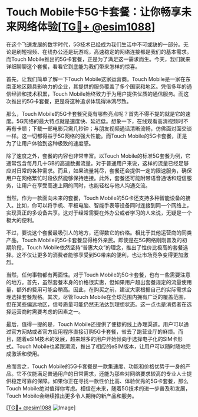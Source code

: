 # Touch Mobile卡5G卡套餐：让你畅享未来网络体验[[TG💪+ @esim1088](https://t.me/s/esim1088)]

在这个飞速发展的数字时代，5G技术已经成为我们生活中不可或缺的一部分。无论是刷短视频、在线办公还是玩游戏，高速稳定的网络连接都是我们的基本需求。而Touch Mobile推出的5G卡套餐，正是为了满足这一需求而生。今天，我们就来详细聊聊这个套餐，看看它到底能为我们带来怎样的惊喜。

首先，让我们简单了解一下Touch Mobile这家运营商。Touch Mobile是一家在东南亚地区颇具影响力的企业，其提供的服务覆盖了多个国家和地区。凭借多年的通信经验和技术积累，Touch Mobile始终致力于为用户提供优质的通信服务。而这次推出的5G卡套餐，更是将这种追求体现得淋漓尽致。

那么，Touch Mobile的5G卡套餐究竟有哪些亮点呢？首先不得不提的就是它的速度。5G网络的最大特点就是速度快、延迟低。想象一下，在线观看高清视频时不再有卡顿；下载一部电影只需几秒钟；与朋友视频通话清晰流畅，仿佛面对面交谈一样。这一切都得益于5G网络的强大性能。而Touch Mobile的5G卡套餐，正是为了让用户体验到这种极致的速度感。

除了速度之外，套餐的内容也非常丰富。以Touch Mobile的标准5G套餐为例，它通常包含每月几十GB的高速数据流量。对于普通用户来说，这样的流量已经足够应对日常的各种需求。而且，如果流量耗尽，套餐还会提供一定的限速服务，确保用户在网络繁忙时段依然能够保持连接。此外，套餐还可能附带语音通话和短信服务，让用户在享受高速上网的同时，也能轻松与他人沟通交流。

当然，作为一款面向未来的套餐，Touch Mobile的5G卡还支持多种智能设备的接入。比如，你可以将手机、平板电脑、智能手表等设备同时连接到同一个网络上，实现真正的多设备共享。这对于经常需要在外办公或者学习的人来说，无疑是一个极大的便利。

不过，要说这个套餐最吸引人的地方，还得数它的价格。相比于其他运营商的同类产品，Touch Mobile的5G卡套餐显得格外亲民。即使是在5G网络刚刚普及的初期阶段，Touch Mobile依然坚持“普惠大众”的理念，推出了性价比极高的套餐选择。这不仅让更多的消费者能够享受到5G带来的便利，也让市场竞争变得更加激烈。

当然，任何事物都有两面性。对于Touch Mobile的5G卡套餐，也有一些需要注意的地方。首先，虽然套餐本身的价格很实惠，但如果用户超出套餐规定的流量使用量，额外的费用可能会稍高。因此，在购买之前，建议大家根据自己的实际需求合理选择套餐规格。其次，尽管Touch Mobile在全球范围内拥有广泛的覆盖范围，但在某些偏远地区，信号质量可能仍然无法达到理想状态。这一点也是消费者在选择运营商时需要考虑的因素之一。

最后，值得一提的是，Touch Mobile还提供了便捷的线上办理渠道。用户可以通过官方网站或者官方应用程序直接订购5G卡套餐，省去了跑营业厅的麻烦。而且，随着eSIM技术的发展，越来越多的用户开始倾向于选择电子化的SIM卡形式。Touch Mobile也紧跟潮流，推出了相应的eSIM版本，让用户可以随时随地完成激活和使用。

总而言之，Touch Mobile的5G卡套餐是一款集速度、功能和价格优势于一身的产品。它不仅能满足普通用户的日常需求，还能为那些对网络要求较高的专业人士提供稳定可靠的保障。如果你正在寻找一款性价比高、体验优秀的5G卡套餐，那么Touch Mobile绝对值得你考虑。相信在未来，随着5G技术的进一步普及和发展，Touch Mobile会继续推出更多令人期待的新产品和服务。

[[TG💪+ @esim1088](https://t.me/s/esim1088) ![Image](https://i.postimg.cc/4NQfJmqS/Snipaste-2025-05-13-00-14-12.png)]